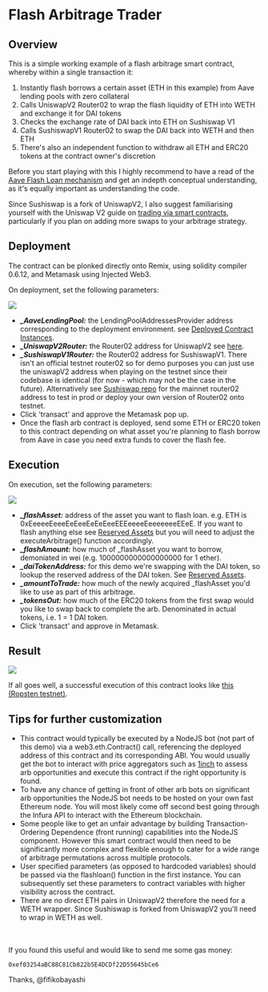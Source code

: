 # Flash Arbitrage Trader

## Overview

This is a simple working example of a flash arbitrage smart contract, whereby within a single transaction it:
1. Instantly flash borrows a certain asset (ETH in this example) from Aave lending pools with zero collateral
2. Calls UniswapV2 Router02 to wrap the flash liquidity of ETH into WETH and exchange it for DAI tokens
3. Checks the exchange rate of DAI back into ETH on Sushiswap V1
4. Calls SushiswapV1 Router02 to swap the DAI back into WETH and then ETH
5. There's also an independent function to withdraw all ETH and ERC20 tokens at the contract owner's discretion

Before you start playing with this I highly recommend to have a read of the [Aave Flash Loan mechanism](https://aave.com/flash-loans) and get an indepth conceptual understanding, as it's equally important as understanding the code.

Since Sushiswap is a fork of UniswapV2, I also suggest familiarising yourself with the Uniswap V2 guide on [trading via smart contracts](https://uniswap.org/docs/v2/smart-contract-integration/trading-from-a-smart-contract/), particularly if you plan on adding more swaps to your arbitrage strategy.


## Deployment

The contract can be plonked directly onto Remix, using solidity compiler 0.6.12, and Metamask using Injected Web3.

On deployment, set the following parameters:

![](https://raw.githubusercontent.com/fifikobayashi/Flash-Arb-Trader/master/images/Deployment.PNG)

- ***_AaveLendingPool:*** the LendingPoolAddressesProvider address corresponding to the deployment environment. see [Deployed Contract Instances](https://docs.aave.com/developers/deployed-contracts/deployed-contract-instances).
- ***_UniswapV2Router:*** the Router02 address for UniswapV2 see [here](https://uniswap.org/docs/v2/smart-contracts/router02/).
- ***_SushiswapV1Router:*** the Router02 address for SushiswapV1. There isn't an official testnet router02 so for demo purposes you can just use the uniswapV2 address when playing on the testnet since their codebase is identical (for now - which may not be the case in the future). Alternatively see [Sushiswap repo](https://github.com/sushiswap/sushiswap) for the mainnet router02 address to test in prod or deploy your own version of Router02 onto testnet.
- Click 'transact' and approve the Metamask pop up.
- Once the flash arb contract is deployed, send some ETH or ERC20 token to this contract depending on what asset you're planning to flash borrow from Aave in case you need extra funds to cover the flash fee.


## Execution

On execution, set the following parameters:

![](https://raw.githubusercontent.com/fifikobayashi/Flash-Arb-Trader/master/images/Execution.PNG)

- ***_flashAsset:*** address of the asset you want to flash loan. e.g. ETH is 0xEeeeeEeeeEeEeeEeEeEeeEEEeeeeEeeeeeeeEEeE. If you want to flash anything else see [Reserved Assets](https://docs.aave.com/developers/deployed-contracts/deployed-contract-instances#reserves-assets) but you will need to adjust the executeArbitrage() function accordingly.
- ***_flashAmount:*** how much of _flashAsset you want to borrow, demoniated in wei (e.g. 1000000000000000000 for 1 ether).
- ***_daiTokenAddress:*** for this demo we're swapping with the DAI token, so lookup the reserved address of the DAI token. See [Reserved Assets](https://docs.aave.com/developers/deployed-contracts/deployed-contract-instances#reserves-assets).
- ***_amountToTrade:*** how much of the newly acquired _flashAsset you'd like to use as part of this arbitrage.
- ***_tokensOut:*** how much of the ERC20 tokens from the first swap would you like to swap back to complete the arb. Denominated in actual tokens, i.e. 1 = 1 DAI token.
- Click 'transact' and approve in Metamask.



## Result

![](https://raw.githubusercontent.com/fifikobayashi/Flash-Arb-Trader/master/images/TXResult.PNG)

If all goes well, a successful execution of this contract looks like [this (Ropsten testnet)](https://ropsten.etherscan.io/tx/0xc1da19c7a5e189b372ec3b310453d7ee267da5df661ee61833230470e5b97fd8).


## Tips for further customization


- This contract would typically be executed by a NodeJS bot (not part of this demo) via a web3.eth.Contract() call, referencing the deployed address of this contract and its corresponding ABI. You would usually get the bot to interact with price aggregators such as [1inch](https://1inch.exchange) to assess arb opportunities and execute this contract if the right opportunity is found.
- To have any chance of getting in front of other arb bots on significant arb opportunities the NodeJS bot needs to be hosted on your own fast Ethereum node. You will most likely come off second best going through the Infura API to interact with the Ethereum blockchain.
- Some people like to get an unfair advantage by building Transaction-Ordering Dependence (front running) capabilities into the NodeJS component. However this smart contract would then need to be significantly more complex and flexible enough to cater for a wide range of arbitrage permutations across multiple protocols.
- User specified parameters (as opposed to hardcoded variables) should be passed via the flashloan() function in the first instance. You can subsequently set these parameters to contract variables with higher visibility across the contract.
- There are no direct ETH pairs in UniswapV2 therefore the need for a WETH wrapper. Since Sushiswap is forked from UniswapV2 you'll need to wrap in WETH as well.

<br /><br />
If you found this useful and would like to send me some gas money: 
```
0xef03254aBC88C81Cb822b5E4DCDf22D55645bCe6
```


Thanks,
@fifikobayashi
